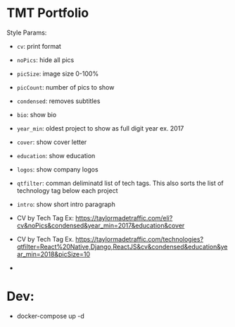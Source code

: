 # TMT Portfolio

Style Params:
- `cv`: print format
- `noPics`: hide all pics
- `picSize`: image size 0-100% 
- `picCount`: number of pics to show 
- `condensed`: removes subtitles
- `bio`: show bio
- `year_min`: oldest project to show as full digit year ex. 2017
- `cover`: show cover letter
- `education`: show education
- `logos`: show company logos
- `qtfilter`: comman deliminatd list of tech tags. This also sorts the list of technology tag below each project
- `intro`: show short intro paragraph

- CV by Tech Tag
Ex: https://taylormadetraffic.com/eli?cv&noPics&condensed&year_min=2017&education&cover

- CV by Tech Tag
Ex. https://taylormadetraffic.com/technologies?qtfilter=React%20Native,Django,ReactJS&cv&condensed&education&year_min=2018&picSize=10
- 

# Dev:
- docker-compose up -d
